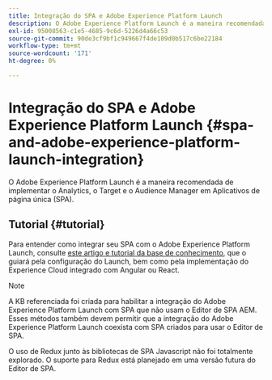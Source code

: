 ```yaml
---
title: Integração do SPA e Adobe Experience Platform Launch
description: O Adobe Experience Platform Launch é a maneira recomendada para implementar o Analytics, o Target e o Audience Manager no SPA.
exl-id: 95008563-c1e5-4685-9c6d-5226d4a66c53
source-git-commit: 90de3cf9bf1c949667f4de109d0b517c6be22184
workflow-type: tm+mt
source-wordcount: '171'
ht-degree: 0%

---
```


# Integração do SPA e Adobe Experience Platform Launch {#spa-and-adobe-experience-platform-launch-integration}

O Adobe Experience Platform Launch é a maneira recomendada de implementar o Analytics, o Target e o Audience Manager em Aplicativos de página única (SPA).

## Tutorial {#tutorial}

Para entender como integrar seu SPA com o Adobe Experience Platform Launch, consulte [este artigo e tutorial da base de conhecimento](https://helpx.adobe.com/experience-manager/kt/integration/using/launch-reference-architecture-SPA-tutorial-implement.html), que o guiará pela configuração do Launch, bem como pela implementação do Experience Cloud integrado com Angular ou React.

>[!NOTE]
>
>A KB referenciada foi criada para habilitar a integração do Adobe Experience Platform Launch com SPA que não usam o Editor de SPA AEM. Esses métodos também devem permitir que a integração do Adobe Experience Platform Launch coexista com SPA criados para usar o Editor de SPA.
>
>O uso de Redux junto às bibliotecas de SPA Javascript não foi totalmente explorado. O suporte para Redux está planejado em uma versão futura do Editor de SPA.
